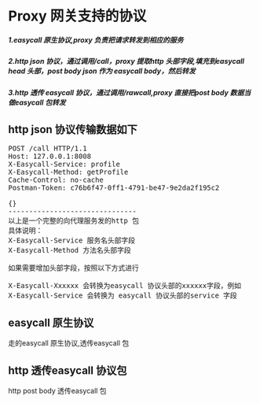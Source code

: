 Proxy 网关支持的协议
=================

##### 1.easycall 原生协议,proxy 负责把请求转发到相应的服务
##### 2.http json 协议，通过调用/call，proxy 提取http 头部字段,填充到easycall head 头部，post body json 作为 easycall body，然后转发
##### 3.http 透传 easycall 协议，通过调用/rawcall,proxy 直接把post body 数据当做easycall 包转发

http json 协议传输数据如下
-------------------------
<pre>
POST /call HTTP/1.1
Host: 127.0.0.1:8008
X-Easycall-Service: profile
X-Easycall-Method: getProfile
Cache-Control: no-cache
Postman-Token: c76b6f47-0ff1-4791-be47-9e2da2f195c2

{}
-------------------------------
以上是一个完整的向代理服务发的http 包
具体说明：
X-Easycall-Service 服务名头部字段
X-Easycall-Method 方法名头部字段

如果需要增加头部字段，按照以下方式进行

X-Easycall-Xxxxxx 会转换为easycall 协议头部的xxxxxx字段，例如
X-Easycall-Service 会转换为 easycall 协议头部的service 字段
</pre>

easycall 原生协议
-----------------
走的easycall 原生协议,透传easycall 包

http 透传easycall 协议包
----------------------
http post body 透传easycall 包

